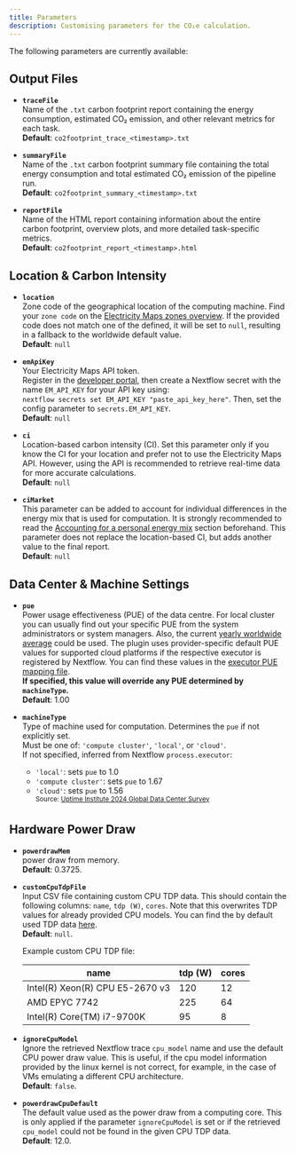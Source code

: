 ```yaml
---
title: Parameters
description: Customising parameters for the CO₂e calculation.
---
```


The following parameters are currently available:

## Output Files

- **`traceFile`**  
  Name of the `.txt` carbon footprint report containing the energy consumption, estimated CO₂ emission, and other relevant metrics for each task.  
  **Default**: `co2footprint_trace_<timestamp>.txt`

- **`summaryFile`**  
  Name of the `.txt` carbon footprint summary file containing the total energy consumption and total estimated CO₂ emission of the pipeline run.  
  **Default**: `co2footprint_summary_<timestamp>.txt`

- **`reportFile`**  
  Name of the HTML report containing information about the entire carbon footprint, overview plots, and more detailed task-specific metrics.  
  **Default**: `co2footprint_report_<timestamp>.html`

## Location & Carbon Intensity

- **`location`**  
  Zone code of the geographical location of the computing machine. Find your `zone code` on the [Electricity Maps zones overview](https://portal.electricitymaps.com/docs/getting-started#zonesoverview). If the provided code does not match one of the defined, it will be set to `null`, resulting in a fallback to the worldwide default value.  
  **Default**: `null`

- **`emApiKey`**  
  Your Electricity Maps API token.  
  Register in the [developer portal](https://portal.electricitymaps.com), then create a Nextflow secret with the name `EM_API_KEY` for your API key using:  
  `nextflow secrets set EM_API_KEY "paste_api_key_here"`. Then, set the config parameter to `secrets.EM_API_KEY`.  
  **Default**: `null`
  
- **`ci`**  
  Location-based carbon intensity (CI). Set this parameter only if you know the CI for your location and prefer not to use the Electricity Maps API. However, using the API is recommended to retrieve real-time data for more accurate calculations.  
  **Default**:  `null`

- **`ciMarket`**  
  This parameter can be added to account for individual differences in the energy mix that is used for computation. It is strongly recommended to read the [Accounting for a personal energy mix](configuration.md#accounting-for-a-personal-energy-mix)
  section beforehand. This parameter does not replace the location-based CI, but adds another value to the final report.  
  **Default**:  `null`


## Data Center & Machine Settings

- **`pue`**  
  Power usage effectiveness (PUE) of the data centre. For local cluster you can usually find out your specific PUE from the system administrators or system managers. Also, the current [yearly worldwide average](https://www.statista.com/statistics/1229367/data-center-average-annual-pue-worldwide/) could be used. The plugin uses provider-specific default PUE values for supported cloud platforms if the respective executor is registered by Nextflow. You can find these values in the [executor PUE mapping file](https://github.com/nextflow-io/nf-co2footprint/blob/master/plugins/nf-co2footprint/src/resources/executor_machine_pue_mapping.csv).  
  **If specified, this value will override any PUE determined by `machineType`.**  
  **Default**: 1.00

- **`machineType`**  
  Type of machine used for computation. Determines the `pue` if not explicitly set.  
  Must be one of: `'compute cluster'`, `'local'`, or `'cloud'`.  
  If not specified, inferred from Nextflow `process.executor`:
    - `'local'`: sets `pue` to 1.0  
    - `'compute cluster'`: sets `pue` to 1.67  
    - `'cloud'`: sets `pue` to 1.56  
      <sup>Source: [Uptime Institute 2024 Global Data Center Survey](https://datacenter.uptimeinstitute.com/rs/711-RIA-145/images/2024.GlobalDataCenterSurvey.Report.pdf)</sup>


## Hardware Power Draw

- **`powerdrawMem`**  
  power draw from memory.  
  **Default**: 0.3725.
  
- **`customCpuTdpFile`**  
  Input CSV file containing custom CPU TDP data. This should contain the following columns: `name`, `tdp (W)`, `cores`. Note that this overwrites TDP values for already provided CPU models. You can find the by default used TDP data [here](https://nextflow-io.github.io/nf-co2footprint/plugins/nf-co2footprint/src/resources/cpu_tdp_data/CPU_TDP_wikichip.csv).  
  **Default**: `null`.

    Example custom CPU TDP file:

    | name                            | tdp (W) | cores |
    |---------------------------------|---------|-------|
    | Intel(R) Xeon(R) CPU E5-2670 v3 | 120     | 12    |
    | AMD EPYC 7742                   | 225     | 64    |
    | Intel(R) Core(TM) i7-9700K      | 95      | 8     |

- **`ignoreCpuModel`**  
  Ignore the retrieved Nextflow trace `cpu_model` name and use the default CPU power draw value. This is useful, if the cpu model information provided by the linux kernel is not correct, for example, in the case of VMs emulating a different CPU architecture.  
  **Default**: `false`.

- **`powerdrawCpuDefault`**  
  The default value used as the power draw from a computing core.
  This is only applied if the parameter `ignoreCpuModel` is set or if the retrieved `cpu_model` could not be found in the given CPU TDP data.  
  **Default**: 12.0.
  
